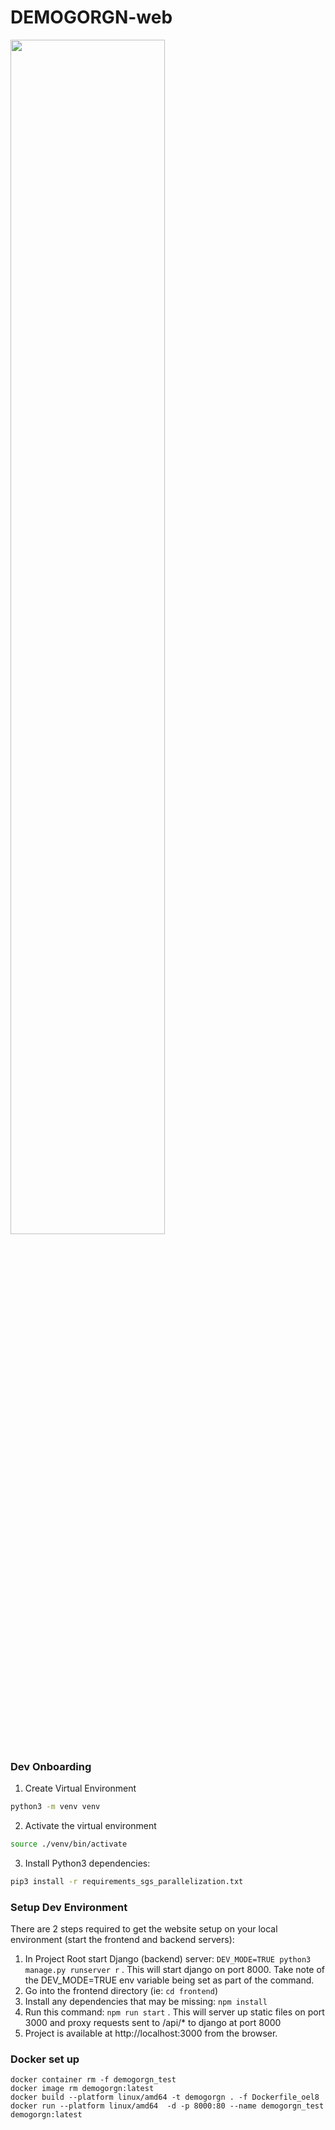 # DEMOGORGN-web
<img src="https://i.imgur.com/5LRRmIO.png" width="70%" height="70%" />

### Dev Onboarding
1. Create Virtual Environment

```bash
python3 -m venv venv
```
2. Activate the virtual environment

```bash
source ./venv/bin/activate
```

3. Install Python3 dependencies:
```bash
pip3 install -r requirements_sgs_parallelization.txt
```

### Setup Dev Environment
There are 2 steps required to get the website setup on your local environment (start the frontend and backend servers):
1. In Project Root start Django (backend) server: `DEV_MODE=TRUE python3 manage.py runserver r` . This will start django on port 8000. Take note of the DEV_MODE=TRUE env variable being set as part of the command.
2. Go into the frontend directory (ie: `cd frontend`)
3. Install any dependencies that may be missing: `npm install`
4. Run this command: `npm run start` . This will server up static files on port 3000 and proxy requests sent to /api/* to django at port 8000
5. Project is available at http://localhost:3000 from the browser.



### Docker set up

```
docker container rm -f demogorgn_test 
docker image rm demogorgn:latest
docker build --platform linux/amd64 -t demogorgn . -f Dockerfile_oel8
docker run --platform linux/amd64  -d -p 8000:80 --name demogorgn_test demogorgn:latest
```

